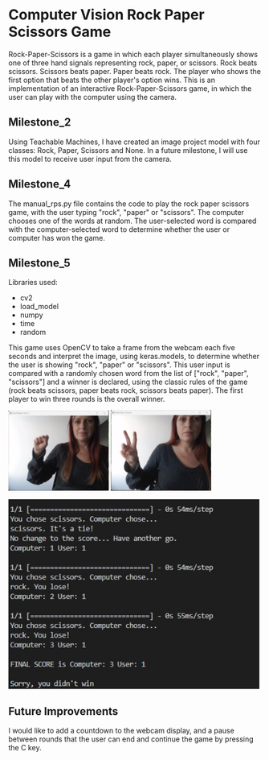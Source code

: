 # Computer Vision Rock Paper Scissors Game
Rock-Paper-Scissors is a game in which each player simultaneously shows one of three hand signals representing rock, paper, or scissors. Rock beats scissors. Scissors beats paper. Paper beats rock. The player who shows the first option that beats the other player's option wins. This is an implementation of an interactive Rock-Paper-Scissors game, in which the user can play with the computer using the camera. 

## Milestone_2
Using Teachable Machines, I have created an image project model with four classes: Rock, Paper, Scissors and None.
In a future milestone, I will use this model to receive user input from the camera.

## Milestone_4
The manual_rps.py file contains the code to play the rock paper scissors game, with the user typing "rock", "paper" or "scissors".
The computer chooses one of the words at random. The user-selected word is compared with the computer-selected word to determine whether the user or computer has won the game.

## Milestone_5
Libraries used:
- cv2
- load_model
- numpy
- time
- random

This game uses OpenCV to take a frame from the webcam each five seconds and interpret the image, using keras.models, to determine whether the user is showing "rock", "paper" or "scissors". This user input is compared with a randomly chosen word from the list of ["rock", "paper", "scissors"] and a winner is declared, using the classic rules of the game (rock beats scissors, paper beats rock, scissors beats paper). The first player to win three rounds is the overall winner.

<img src="Rock.jpg" alt="User choosing rock" width="200"/>     <img src="Scissors.jpg" alt="User choosing scissors" width="200"/>

<img src="Screenshot 2022-11-18 095612.jpg" alt="User choosing rock" width="500"/>

## Future Improvements
I would like to add a countdown to the webcam display, and a pause between rounds that the user can end and continue the game by pressing the C key.
